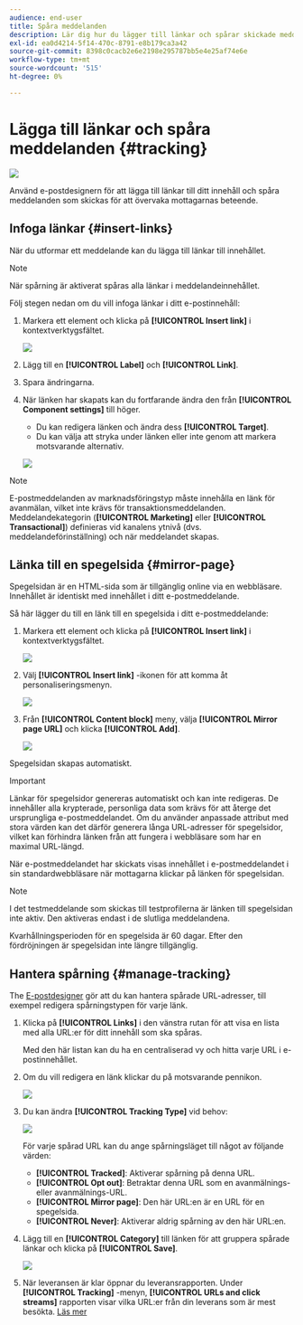 ```yaml
---
audience: end-user
title: Spåra meddelanden
description: Lär dig hur du lägger till länkar och spårar skickade meddelanden
exl-id: ea0d4214-5f14-470c-8791-e8b179ca3a42
source-git-commit: 8398c0cacb2e6e2198e295787bb5e4e25af74e6e
workflow-type: tm+mt
source-wordcount: '515'
ht-degree: 0%

---
```


# Lägga till länkar och spåra meddelanden {#tracking}

![](../assets/do-not-localize/badge.png)

Använd e-postdesignern för att lägga till länkar till ditt innehåll och spåra meddelanden som skickas för att övervaka mottagarnas beteende.

## Infoga länkar {#insert-links}

När du utformar ett meddelande kan du lägga till länkar till innehållet.

>[!NOTE]
>
>När spårning är aktiverat spåras alla länkar i meddelandeinnehållet.

Följ stegen nedan om du vill infoga länkar i ditt e-postinnehåll:

1. Markera ett element och klicka på **[!UICONTROL Insert link]** i kontextverktygsfältet.

   ![](assets/message-tracking-insert-link.png)

1. Lägg till en **[!UICONTROL Label]** och **[!UICONTROL Link]**.

1. Spara ändringarna.

1. När länken har skapats kan du fortfarande ändra den från **[!UICONTROL Component settings]** till höger.

   * Du kan redigera länken och ändra dess **[!UICONTROL Target]**.
   * Du kan välja att stryka under länken eller inte genom att markera motsvarande alternativ.

   ![](assets/message-tracking-link-settings.png)

>[!NOTE]
>
>E-postmeddelanden av marknadsföringstyp måste innehålla en länk för avanmälan, vilket inte krävs för transaktionsmeddelanden. Meddelandekategorin (**[!UICONTROL Marketing]** eller **[!UICONTROL Transactional]**) definieras vid kanalens ytnivå (dvs. meddelandeförinställning) och när meddelandet skapas.

## Länka till en spegelsida {#mirror-page}

Spegelsidan är en HTML-sida som är tillgänglig online via en webbläsare. Innehållet är identiskt med innehållet i ditt e-postmeddelande.

Så här lägger du till en länk till en spegelsida i ditt e-postmeddelande:

1. Markera ett element och klicka på **[!UICONTROL Insert link]** i kontextverktygsfältet.

   ![](assets/message-tracking-mirror-page.png)

1. Välj **[!UICONTROL Insert link]** -ikonen för att komma åt personaliseringsmenyn.

   ![](assets/message-tracking-mirror-page_2.png)

1. Från **[!UICONTROL Content block]** meny, välja **[!UICONTROL Mirror page URL]** och klicka **[!UICONTROL Add]**.

   ![](assets/message-tracking-mirror-page_3.png)

Spegelsidan skapas automatiskt.

>[!IMPORTANT]
>
>Länkar för spegelsidor genereras automatiskt och kan inte redigeras. De innehåller alla krypterade, personliga data som krävs för att återge det ursprungliga e-postmeddelandet. Om du använder anpassade attribut med stora värden kan det därför generera långa URL-adresser för spegelsidor, vilket kan förhindra länken från att fungera i webbläsare som har en maximal URL-längd.

När e-postmeddelandet har skickats visas innehållet i e-postmeddelandet i sin standardwebbläsare när mottagarna klickar på länken för spegelsidan.

>[!NOTE]
>
>I det testmeddelande som skickas till testprofilerna är länken till spegelsidan inte aktiv. Den aktiveras endast i de slutliga meddelandena.

Kvarhållningsperioden för en spegelsida är 60 dagar. Efter den fördröjningen är spegelsidan inte längre tillgänglig.

## Hantera spårning {#manage-tracking}

The [E-postdesigner](create-email-content.md) gör att du kan hantera spårade URL-adresser, till exempel redigera spårningstypen för varje länk.

1. Klicka på **[!UICONTROL Links]** i den vänstra rutan för att visa en lista med alla URL:er för ditt innehåll som ska spåras.

   Med den här listan kan du ha en centraliserad vy och hitta varje URL i e-postinnehållet.

1. Om du vill redigera en länk klickar du på motsvarande pennikon.

   ![](assets/message-tracking-edit-links.png)

1. Du kan ändra **[!UICONTROL Tracking Type]** vid behov:

   ![](assets/message-tracking-edit-a-link.png)

   För varje spårad URL kan du ange spårningsläget till något av följande värden:

   * **[!UICONTROL Tracked]**: Aktiverar spårning på denna URL.
   * **[!UICONTROL Opt out]**: Betraktar denna URL som en avanmälnings- eller avanmälnings-URL.
   * **[!UICONTROL Mirror page]**: Den här URL:en är en URL för en spegelsida.
   * **[!UICONTROL Never]**: Aktiverar aldrig spårning av den här URL:en. <!--This information is saved: if the URL appears again in a future message, its tracking is automatically deactivated.-->

1. Lägg till en **[!UICONTROL Category]** till länken för att gruppera spårade länkar och klicka på **[!UICONTROL Save]**.

   ![](assets/message-tracking-edit-a-link_2.png)

1. När leveransen är klar öppnar du leveransrapporten. Under **[!UICONTROL Tracking]** -menyn, **[!UICONTROL URLs and click streams]** rapporten visar vilka URL:er från din leverans som är mest besökta. [Läs mer](../reporting/reports.md)
